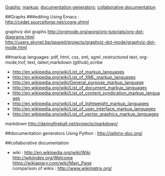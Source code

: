 [Graphs](#graphs);
[markup](#markup);
[documentation generators](#documentation-generators);
[collaborative documentation](#collaborative-documentation)

##Graphs
###editing
Using Emacs :
 http://cedet.sourceforge.net/cogre.shtml
 
graphviz dot graphs
 http://orgmode.org/worg/org-tutorials/org-dot-diagrams.html  
 http://users.skynet.be/ppareit/projects/graphviz-dot-mode/graphviz-dot-mode.html
 
##markup
 languages: pdf, html, css, xml, sgml ,restructured text, org-mode,trof, text, latext,markdown (github),scribe
* http://en.wikipedia.org/wiki/List_of_markup_languages 
* http://en.wikipedia.org/wiki/List_of_XML_markup_languages
* http://en.wikipedia.org/wiki/General_purpose_markup_language
* http://en.wikipedia.org/wiki/List_of_document_markup_languages
* http://en.wikipedia.org/wiki/List_of_content_syndication_markup_languages
* http://en.wikipedia.org/wiki/List_of_lightweight_markup_languages
* http://en.wikipedia.org/wiki/List_of_user_interface_markup_languages
* http://en.wikipedia.org/wiki/List_of_vector_graphics_markup_languages

markdown http://daringfireball.net/projects/markdown/

##documentation generators
Using Python : http://sphinx-doc.org/

##collaborative documentation
* wiki : 
http://en.wikipedia.org/wiki/Wiki  
http://wikiindex.org/Welcome  
https://wikiapiary.com/wiki/Main_Page  
comparison of wikis : http://www.wikimatrix.org/

